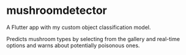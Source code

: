 # mushroomdetector

A Flutter app with my custom object classification model. 

Predicts mushroom types by selecting from the gallery and real-time options and warns about potentially poisonous ones.
